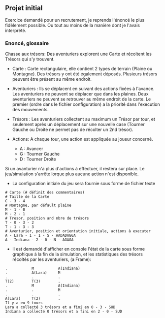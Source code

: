 ## Projet initial

Exercice demandé pour un recrutement, je reprends l'énoncé le plus fidèlement possible.
Ou tout au moins de la manière dont je l'avais interprété.

### Enoncé, glossaire

Chasse aux trésors: Des aventuriers explorent une Carte et récoltent les Trésors qui s'y trouvent.
 
- Carte : Carte rectangulaire, elle contient 2 types de terrain (Plaine ou Montagne). Des trésors y ont été également déposés. Plusieurs trésors peuvent être présent au même endroit.
 
- Aventuriers : Ils se déplacent en suivant des actions fixées à l'avance. 
Les aventuriers ne peuvent se déplacer que dans les plaines.
Deux aventuriers ne peuvent se retrouver au même endroit de la carte. Le premier (ordre dans le fichier configuration) a la priorité dans l'execution des mouvements.

- Trésors : Les aventuriers collectent au maximum un Trésor par tour, et seulement après un déplacement sur une nouvelle case (Tourner Gauche ou Droite ne permet pas de récolter un 2nd trésor).

- Actions: A chaque tour, une action est appliquée au joueur concerné. 
	- A : Avancer
    - G : Tourner Gauche
    - D : Tourner Droite

Si un avanturier n'a plus d'actions à effectuer, il restera sur place.
Le jeu/simulation s'arrête lorque plus aucune action n'est disponible.

- La configuration initiale du jeu sera fournie sous forme de fichier texte

```
# Carte (# définit des commentaires)
# Taille de la Carte
C - 3 - 4
# Montagne, par défault plaine
M - 1 - 0
M - 2 - 1
# Tresor, position and nbre de trésors
T - 0 - 3 - 2
T - 1 - 3 - 3
# Aventurier, position et orientation initiale, actions à executer
A - Lara - 1 - 1 - S - AADADAGGA
A - Indiana - 2 - 0 - N - AGAGA
```

- Il est demandé d'afficher en console l'état de la carte sous forme graphique à la fin de la simulation, et les statistiques des trésors récoltés par les aventuriers, (a Frame):

```
.           M           A(Indiana)
.           A(Lara)     M           
.           .           .           
T(2)        T(3)        .           
.           M           A(Indiana)  
.           .           M           
.           .           .           
A(Lara)     T(2)        .           
Il y a eu 9 tours 
Lara a collecté 3 trésors et a fini en 0 - 3 - SUD
Indiana a collecté 0 trésors et a fini en 2 - 0 - SUD
```
